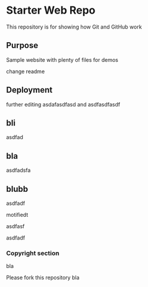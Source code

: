 # Starter Web Repo

This repository is for showing how Git and GitHub work

## Purpose

Sample website with plenty of files for demos

change readme

## Deployment

further editing
asdafasdfasd
and
asdfasdfasdf

## bli

asdfad

## bla

asdfadsfa

## blubb

asdfadf


motifiedt


asdfasf

asdfadf

### Copyright section

bla

Please fork this repository bla